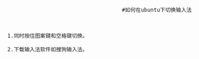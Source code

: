                                           #如何在ubuntu下切换输入法
                                          
                                          
                                          
      1.同时按住图案键和空格键切换。
      
      2.下载输入法软件如搜狗输入法。